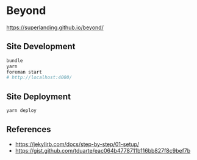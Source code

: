 # Beyond
https://superlanding.github.io/beyond/

## Site Development

```bash
bundle
yarn
foreman start
# http://localhost:4000/
```

## Site Deployment

```bash
yarn deploy
```

## References
 - https://jekyllrb.com/docs/step-by-step/01-setup/
 - https://gist.github.com/tduarte/eac064b4778711b116bb827f8c9bef7b
